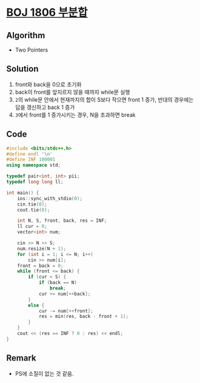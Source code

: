[BOJ 1806 부분합](https://www.acmicpc.net/problem/1806)
=====
Algorithm
-----
* Two Pointers

Solution
-----
1. front와 back을 0으로 초기화
2. back이 front를 앞지르지 않을 때까지 while문 실행
3. ```2```의 while문 안에서 현재까지의 합이 S보다 작으면 front 1 증가, 반대의 경우에는 답을 갱신하고 back 1 증가
4. ```3```에서 front를 1 증가시키는 경우, N을 초과하면 break

Code
-----

```cpp
#include <bits/stdc++.h>
#define endl '\n'
#define INF 100001
using namespace std;

typedef pair<int, int> pii;
typedef long long ll;

int main() {
	ios::sync_with_stdio(0);
	cin.tie(0);
	cout.tie(0);

	int N, S, front, back, res = INF;
	ll cur = 0;
	vector<int> num;

	cin >> N >> S;
	num.resize(N + 1);
	for (int i = 1; i <= N; i++)
		cin >> num[i];
	front = back = 0;	
	while (front <= back) {
		if (cur < S) {
			if (back == N)
				break;
			cur += num[++back];
		}
		else {
			cur -= num[++front];
			res = min(res, back - front + 1);
		}
	}
	cout << (res == INF ? 0 : res) << endl;
}
```

Remark
-----
* PS에 소질이 없는 것 같음.
